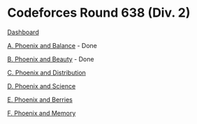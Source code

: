 # Codeforces Round 638 (Div. 2)

[Dashboard](https://codeforces.com/contest/1348)

[A. Phoenix and Balance](https://codeforces.com/contest/1348/problem/A) - Done

[B. Phoenix and Beauty](https://codeforces.com/contest/1348/problem/B) - Done

[C. Phoenix and Distribution](https://codeforces.com/contest/1348/problem/C)

[D. Phoenix and Science](https://codeforces.com/contest/1348/problem/D)

[E. Phoenix and Berries](https://codeforces.com/contest/1348/problem/E)

[F. Phoenix and Memory](https://codeforces.com/contest/1348/problem/F)
